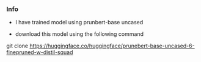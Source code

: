 ### Info
* I have trained model using prunbert-base uncased

* download this model using the following command

git clone https://huggingface.co/huggingface/prunebert-base-uncased-6-finepruned-w-distil-squad